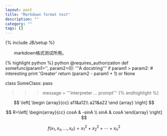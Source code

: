 ```yaml
---
layout: post
title: "Markdown format test"
description: ""
category: ""
tags: []
---
```

{% include JB/setup %}

　　markdown格式测试所用。

<!--more-->

{% highlight python %}
python
@requires_authorization
def somefunc(param1='', param2=0):
    '''A docstring'''
    if param1 > param2: # interesting
        print 'Greater'
    return (param2 - param1 + 1) or None

class SomeClass:
    pass

>>> message = '''interpreter
... prompt'''
{% endhighlight %}

$$
\left[
\begin {array}{cc}
a11&a12\\
a21&a22
\end {array}
\right]
$$

$$
R=\left[
\begin{array}{cc}
cosA & -sinA \\
sinA & cosA
\end{array}
\right]
$$

  
$$f(x_1,x_x,\ldots,x_n) = x_1^2 + x_2^2 + \cdots + x_n^2 $$
  
